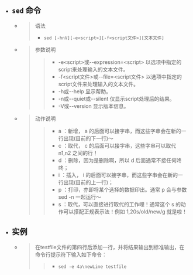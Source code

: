 


- ## `sed` 命令
    - > 语法
        > - `sed [-hnV][-e<script>][-f<script文件>][文本文件]`
    - > 参数说明
        >> - -e\<script>或--expression=\<script> 以选项中指定的script来处理输入的文本文件。
        >> - -f\<script文件>或--file=\<script文件> 以选项中指定的script文件来处理输入的文本文件。
        >> - -h或--help 显示帮助。
        >> - -n或--quiet或--silent 仅显示script处理后的结果。
        >> - -V或--version 显示版本信息。
    - > 动作说明
        >> - a ：新增， a 的后面可以接字串，而这些字串会在新的一行出现(目前的下一行)～
        >> - c ：取代， c 的后面可以接字串，这些字串可以取代 n1,n2 之间的行！
        >> - d ：删除，因为是删除啊，所以 d 后面通常不接任何咚咚；
        >> - i ：插入， i 的后面可以接字串，而这些字串会在新的一行出现(目前的上一行)；
        >> - p ：打印，亦即将某个选择的数据印出。通常 p 会与参数 sed -n 一起运行～
        >> - s ：取代，可以直接进行取代的工作哩！通常这个 s 的动作可以搭配正规表示法！例如 1,20s/old/new/g 就是啦！

- ## 实例
    - > 在testfile文件的第四行后添加一行，并将结果输出到标准输出，在命令行提示符下输入如下命令：
        >> - `sed -e 4a\newLine testfile `






